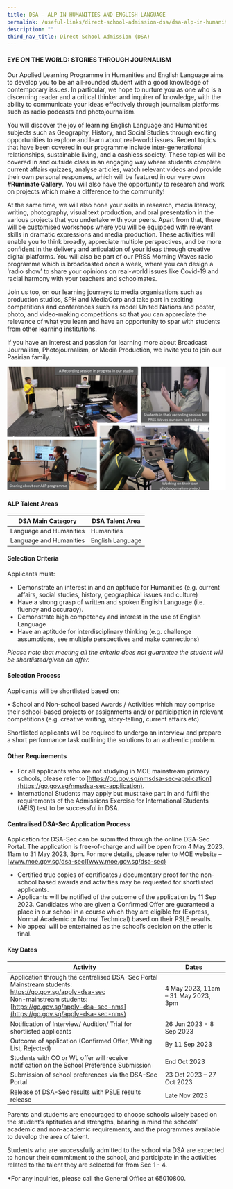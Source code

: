 ```yaml
---
title: DSA – ALP IN HUMANITIES AND ENGLISH LANGUAGE
permalink: /useful-links/direct-school-admission-dsa/dsa-alp-in-humanities-and-english-language/
description: ""
third_nav_title: Direct School Admission (DSA)
---
```

#### **EYE ON THE WORLD: STORIES THROUGH JOURNALISM**  

Our Applied Learning Programme in Humanities and English Language aims to develop you to be an all-rounded student with a good knowledge of contemporary issues. In particular, we hope to nurture you as one who is a discerning reader and a critical thinker and inquirer of knowledge, with the ability to communicate your ideas effectively through journalism platforms such as radio podcasts and photojournalism.

You will discover the joy of learning English Language and Humanities subjects such as Geography, History, and Social Studies through exciting opportunities to explore and learn about real-world issues. Recent topics that have been covered in our programme include inter-generational relationships, sustainable living, and a cashless society. These topics will be covered in and outside class in an engaging way where students complete current affairs quizzes, analyse articles, watch relevant videos and provide their own personal responses, which will be featured in our very own **#Ruminate Gallery**. You will also have the opportunity to research and work on projects which make a difference to the community!

At the same time, we will also hone your skills in research, media literacy, writing, photography, visual text production, and oral presentation in the various projects that you undertake with your peers. Apart from that, there will be customised workshops where you will be equipped with relevant skills in dramatic expressions and media production. These activities will enable you to think broadly, appreciate multiple perspectives, and be more confident in the delivery and articulation of your ideas through creative digital platforms. You will also be part of our PRSS Morning Waves radio programme which is broadcasted once a week, where you can design a ‘radio show’ to share your opinions on real-world issues like Covid-19 and racial harmony with your teachers and schoolmates.  

Join us too, on our learning journeys to media organisations such as production studios, SPH and MediaCorp and take part in exciting competitions and conferences such as model United Nations and poster, photo, and video-making competitions so that you can appreciate the relevance of what you learn and have an opportunity to spar with students from other learning institutions.  

If you have an interest and passion for learning more about Broadcast Journalism, Photojournalism, or Media Production, we invite you to join our Pasirian family.

![](/images/DSA%20ALP.jpeg)

#### **ALP Talent Areas**

| DSA Main Category | DSA Talent Area | 
| -------- | -------- | 
| Language and Humanities| Humanities | 
| Language and Humanities| English Language |

#### **Selection Criteria**

Applicants must:

* Demonstrate an interest in and an aptitude for Humanities (e.g. current affairs, social studies, history, geographical issues and culture)
* Have a strong grasp of written and spoken English Language (i.e. fluency and accuracy). 
* Demonstrate high competency and interest in the use of English Language 
* Have an aptitude for interdisciplinary thinking (e.g. challenge assumptions, see multiple perspectives and make connections) 

*Please note that meeting all the criteria does not guarantee the student will be shortlisted/given an offer.*

#### **Selection Process**

Applicants will be shortlisted based on:

•	School and Non-school based Awards / Activities which may comprise their school-based projects or assignments and/ or participation in relevant competitions (e.g. creative writing, story-telling, current affairs etc)

Shortlisted applicants will be required to undergo an interview and prepare a short performance task outlining the solutions to an authentic problem.

#### **Other Requirements**

* For all applicants who are not studying in MOE mainstream primary schools, please refer to [https://go.gov.sg/nmsdsa-sec-application](https://go.gov.sg/nmsdsa-sec-application).
* International Students may apply but must take part in and fulfil the requirements of the Admissions Exercise for International Students (AEIS) test to be successful in DSA. 

#### **Centralised DSA-Sec Application Process**

Application for DSA-Sec can be submitted through the online DSA-Sec Portal. The application is free-of-charge and will be open from 4 May 2023, 11am to 31 May 2023, 3pm. For more details, please refer to MOE website – [www.moe.gov.sg/dsa-sec](www.moe.gov.sg/dsa-sec)

* Certified true copies of certificates / documentary proof for the non-school based awards and activities may be requested for shortlisted applicants. 
* Applicants will be notified of the outcome of the application by 11 Sep 2023. Candidates who are given a Confirmed Offer are guaranteed a place in our school in a course which they are eligible for (Express, Normal Academic or Normal Technical) based on their PSLE results. 
* No appeal will be entertained as the school’s decision on the offer is final.

#### **Key Dates**

| **Activity** | 	**Dates** | 
| -------- | -------- | 
| Application through the centralised DSA-Sec Portal <br> Mainstream students: <br>[https://go.gov.sg/apply-dsa-sec ](https://go.gov.sg/apply-dsa-sec )<br> Non-mainstream students: <br>[https://go.gov.sg/apply-dsa-sec-nms](https://go.gov.sg/apply-dsa-sec-nms) | 4 May 2023, 11am – 31 May 2023, 3pm | 
| Notification of Interview/ Audition/ Trial for shortlisted applicants	 | 26 Jun 2023 - 8 Sep 2023
| Outcome of application (Confirmed Offer, Waiting List, Rejected) | By 11 Sep 2023 | 
| Students with CO or WL offer will receive notification on the School Preference Submission | End Oct 2023 | 
| Submission of school preferences via the DSA-Sec Portal	 | 23 Oct 2023 – 27 Oct 2023 | 
| Release of DSA-Sec results with PSLE results release | Late Nov 2023 | 

Parents and students are encouraged to choose schools wisely based on the student’s aptitudes and strengths, bearing in mind the schools’ academic and non-academic requirements, and the programmes available to develop the area of talent.

Students who are successfully admitted to the school via DSA are expected to honour their commitment to the school, and participate in the activities related to the talent they are selected for from Sec 1 - 4. 

*For any inquiries, please call the General Office at 65010800.